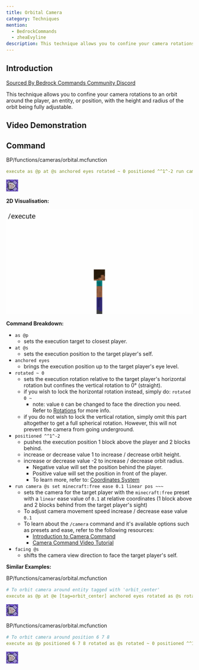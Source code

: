 ```yaml
---
title: Orbital Camera
category: Techniques
mention:
  - BedrockCommands
  - zheaEvyline
description: This technique allows you to confine your camera rotations to an orbit around the player, an entity, or position, with the height and radius of the orbit being fully adjustable.
---
```


## Introduction

[Sourced By Bedrock Commands Community Discord](https://discord.gg/SYstTYx5G5)

This technique allows you to confine your camera rotations to an orbit around the player, an entity, or position, with the height and radius of the orbit being fully adjustable.

## Video Demonstration

<YouTubeEmbed
    id="yOlWjTpInFE"
/>

## Command

<CodeHeader>BP/functions/cameras/orbital.mcfunction</CodeHeader>

```yaml
execute as @p at @s anchored eyes rotated ~ 0 positioned ^^1^-2 run camera @s set minecraft:free ease 0.1 linear pos ~~~ facing @s
```
![commandBlockChain1](/assets/images/commands/commandBlockChain/1.png)

**2D Visualisation:**

![OrbitCamVisualRep](/assets/images/commands/orbitcam/OrbitCamVisualRep.gif)

**Command Breakdown:**

- `as @p`
  - sets the execution target to closest player.
- `at @s`
  - sets the execution position to the target player's self.
- `anchored eyes`
  - brings the execution position up to the target player's eye level.
- `rotated ~ 0`
  - sets the execution rotation relative to the target player's horizontal rotation but confines the vertical rotation to 0° (straight).
  - if you wish to lock the horizontal rotation instead, simply do: `rotated 0 ~`
     - note: value `0` can be changed to face the direction you need. Refer to [Rotations](/commands/selectors#rotation) for more info.
  - if you do not wish to lock the vertical rotation, simply omit this part altogether to get a full spherical rotation. However, this will not prevent the camera from going underground.
- `positioned ^^1^-2`
  - pushes the execution position 1 block above the player and 2 blocks behind.
  - increase or decrease value 1 to increase / decrease orbit height.
  - increase or decrease value -2 to increase / decrease orbit radius.
     - Negative value will set the position behind the player.
     - Positive value will set the position in front of the player.
     - To learn more, refer to: [Coordinates System](/commands/relative-coordinates)
- `run camera @s set minecraft:free ease 0.1 linear pos ~~~`
  - sets the camera for the target player with the `minecraft:free` preset with a `linear` ease value of `0.1` at relative coordinates (1 block above and 2 blocks behind from the target player's sight)
  - To adjust camera movement speed increase / decrease ease value `0.1`
  - To learn about the `/camera` command and it's available options such as presets and ease, refer to the following resources:
     - [Introduction to Camera Command](https://learn.microsoft.com/en-us/minecraft/creator/documents/cameracommandintroduction)
     - [Camera Command Video Tutorial](https://youtu.be/GnYrZlBCyWg)
- `facing @s`
  - shifts the camera view direction to face the target player's self.

**Similar Examples:**

<CodeHeader>BP/functions/cameras/orbital.mcfunction</CodeHeader>

```yaml
# To orbit camera around entity tagged with 'orbit_center'
execute as @p at @e [tag=orbit_center] anchored eyes rotated as @s rotated ~ 0 positioned ^^1^-5 run camera @s set minecraft:free ease 0.1 linear pos ~~~ facing @e [tag=orbit_center]
```
![A Repeating Command Block](/assets/images/commands/commandBlockChain/1.png)

<CodeHeader>BP/functions/cameras/orbital.mcfunction</CodeHeader>

```yaml
# To orbit camera around position 6 7 8
execute as @p positioned 6 7 8 rotated as @s rotated ~ 0 positioned ^^1^-5 run camera @s set minecraft:free ease 0.1 linear pos ~~~ facing 6 7 8
```
![A Repeating Command Block](/assets/images/commands/commandBlockChain/1.png)
